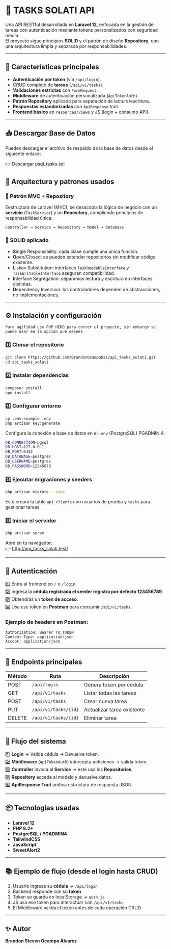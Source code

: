 # 🧩 TASKS SOLATI API

Una API RESTful desarrollada en **Laravel 12**, enfocada en la gestión de tareas con autenticación mediante tokens personalizados con seguridad media.  
El proyecto sigue principios **SOLID** y el patrón de diseño **Repository**, con una arquitectura limpia y separada por responsabilidades.

---

## 🚀 Características principales

- **Autenticación por token** (vía `/api/login`).
- CRUD completo de **tareas** (`/api/v1/tasks`).
- **Validaciones estrictas** con `FormRequest`.
- **Middleware** de autenticación personalizada (`ApiTokenAuth`).
- **Patrón Repository** aplicado para separación de lectura/escritura.
- **Respuestas estandarizadas** con `ApiResponse` trait.
- **Frontend básico** en `resources/views` y JS (login + consumo API).

---

## 📥 Descargar Base de Datos

Puedes descargar el archivo de respaldo de la base de datos desde el siguiente enlace:

👉 [Descargar psql_tasks.sql](./database/psql_tasks.sql)

## 🧱 Arquitectura y patrones usados

### 🔹 Patrón MVC + Repository
Eestructura de Laravel (MVC), se desacopla la lógica de negocio con un **servicio** (`TaskService`) y un **Repository**, cumpliendo principios de responsabilidad única.

```
Controller → Service → Repository → Model → Database
```

### 🔹 SOLID aplicado
- **S**ingle Responsibility: cada clase cumple una única función.
- **O**pen/Closed: se pueden extender repositorios sin modificar código existente.
- **L**iskov Substitution: interfaces `TaskReadableInterface` y `TaskWritableInterface` aseguran compatibilidad.
- **I**nterface Segregation: separamos lectura y escritura en interfaces distintas.
- **D**ependency Inversion: los controladores dependen de abstracciones, no implementaciones.

---

## ⚙️ Instalación y configuración
```
Para agilidad use PHP HERD para correr el proyecto, sin embargo se puede usar en la opción que desees
```
### 1️⃣ Clonar el repositorio

```bash
git clone https://github.com/BrandonOcampoDs1/api_tasks_solati.git
cd api_tasks_solati
```

### 2️⃣ Instalar dependencias

```bash
composer install
npm install
```

### 3️⃣ Configurar entorno

```bash
cp .env.example .env
php artisan key:generate
```

Configura la conexión a base de datos en el `.env` (PostgreSQL) PGADMIN 4.

```bash
DB_CONNECTION=pgsql
DB_HOST=127.0.0.1
DB_PORT=5432
DB_DATABASE=postgres
DB_USERNAME=postgres
DB_PASSWORD=12345678
```

### 4️⃣ Ejecutar migraciones y seeders

```bash
php artisan migrate --seed
```

Esto creará la tabla `api_clients` con usuarios de prueba y `tasks` para gestionar tareas.

### 5️⃣ Iniciar el servidor

```bash
php artisan serve
```

Abre en tu navegador:  
👉 http://api_tasks_solati.test/

---

## 🔐 Autenticación

1️⃣ Entra al frontend en `/` o `/login`.  
2️⃣ Ingresa la **cédula registrada el seeder registra por defecto 123456789**.  
3️⃣ Obtendrás un **token de acceso**.  
4️⃣ Usa ese token en **Postman** para consumir `/api/v1/tasks`.

### Ejemplo de headers en Postman:

```
Authorization: Bearer TU_TOKEN
Content-Type: application/json
Accept: application/json
```

---

## 🧩 Endpoints principales

| Método | Ruta | Descripción |
|--------|------|-------------|
| POST | `/api/login` | Genera token por cédula |
| GET | `/api/v1/tasks` | Listar todas las tareas |
| POST | `/api/v1/tasks` | Crear nueva tarea |
| PUT | `/api/v1/tasks/{id}` | Actualizar tarea existente |
| DELETE | `/api/v1/tasks/{id}` | Eliminar tarea |

---

## 🧠 Flujo del sistema

1️⃣ **Login** → Valida cédula → Devuelve token.  
2️⃣ **Middleware** (`ApiTokenAuth`) intercepta peticiones → valida token.  
3️⃣ **Controller** invoca al **Service** → este usa los **Repositories**.  
4️⃣ **Repository** accede al modelo y devuelve datos.  
5️⃣ **ApiResponse Trait** unifica estructura de respuesta JSON.

---


## 📦 Tecnologías usadas

- **Laravel 12**
- **PHP 8.2+**
- **PostgreSQL / PGADMIN4**
- **TailwindCSS**
- **JavaScript**
- **SweetAlert2**

---

## 📚 Ejemplo de flujo (desde el login hasta CRUD)

1. Usuario ingresa su **cédula** → `/api/login`
2. Backend responde con su **token**
3. Token se guarda en localStorage → `auth.js`
4. JS usa ese token para interactuar con `/api/v1/tasks`
5. El Middleware valida el token antes de cada operación CRUD

---

## ✨ Autor

**Brandon Steven Ocampo Álvarez**  